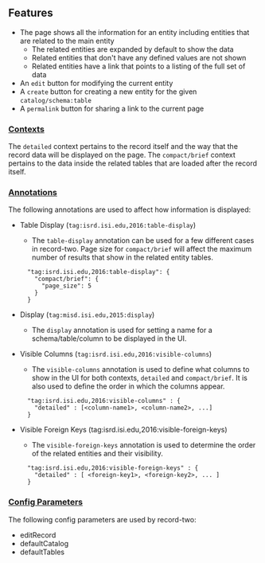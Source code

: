 ## Features
* The page shows all the information for an entity including entities that are related to the main entity
  * The related entities are expanded by default to show the data
  * Related entities that don't have any defined values are not shown
  * Related entities have a link that points to a listing of the full set of data
* An `edit` button for modifying the current entity
* A `create` button for creating a new entity for the given `catalog/schema:table`
* A `permalink` button for sharing a link to the current page

### [Contexts](https://github.com/informatics-isi-edu/ermrest/blob/master/user-doc/annotation.md#context-names)
The `detailed` context pertains to the record itself and the way that the record data will be displayed on the page.
The `compact/brief` context pertains to the data inside the related tables that are loaded after the record itself.

### [Annotations](https://github.com/informatics-isi-edu/ermrest/blob/master/user-doc/annotation.md)
The following annotations are used to affect how information is displayed:
* Table Display (`tag:isrd.isi.edu,2016:table-display`)
  * The `table-display` annotation can be used for a few different cases in record-two. Page size for `compact/brief` will affect the maximum number of results that show in the related entity tables.
  ```
    "tag:isrd.isi.edu,2016:table-display": {
      "compact/brief": {
        "page_size": 5
      }
    }
  ```
  
* Display (`tag:misd.isi.edu,2015:display`)
  * The `display` annotation is used for setting a name for a schema/table/column to be displayed in the UI.
  
* Visible Columns (`tag:isrd.isi.edu,2016:visible-columns`)
  * The `visible-columns` annotation is used to define what columns to show in the UI for both contexts, `detailed` and `compact/brief`. It is also used to define the order in which the columns appear.
  ```
    "tag:isrd.isi.edu,2016:visible-columns" : {
      "detailed" : [<column-name1>, <column-name2>, ...]
    }
  ```
  
* Visible Foreign Keys (tag:isrd.isi.edu,2016:visible-foreign-keys)
  * The `visible-foreign-keys` annotation is used to determine the order of the related entities and their visibility.
  ```
    "tag:isrd.isi.edu,2016:visible-foreign-keys" : {
      "detailed" : [ <foreign-key1>, <foreign-key2>, ... ]
    }
  ```


### [Config Parameters](https://github.com/informatics-isi-edu/chaise/blob/master/doc/configuration.md)
The following config parameters are used by record-two:
* editRecord 
* defaultCatalog
* defaultTables
